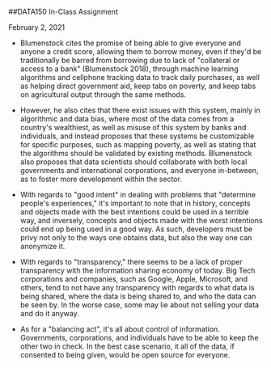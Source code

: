 ##DATA150 In-Class Assignment

February 2, 2021

- Blumenstock cites the promise of being able to give everyone and anyone a credit score, allowing them to borrow money, even if they'd be traditionally be barred from borrowing due to lack of "collateral or access to a bank" (Blumenstock 2018), through machine learning algorithms and cellphone tracking data to track daily purchases, as well as helping direct government aid, keep tabs on poverty, and keep tabs on agricultural output through the same methods.

- However, he also cites that there exist issues with this system, mainly in algorithmic and data bias, where most of the data comes from a country's wealthiest, as well as misuse of this system by banks and individuals, and instead proposes that these systems be customizable for specific purposes, such as mapping poverty, as well as stating that the algorithms should be validated by existing methods. Blumenstock also proposes that data scientists should collaborate with both local governments and international corporations, and everyone in-between, as to foster more development within the sector.

- With regards to "good intent" in dealing with problems that "determine people's experiences," it's important to note that in history, concepts and objects made with the best intentions could be used in a terrible way, and inversely, concepts and objects made with the worst intentions could end up being used in a good way. As such, developers must be privy not only to the ways one obtains data, but also the way one can anonymize it.

- With regards to "transparency," there seems to be a lack of proper transparency with the information sharing economy of today. Big Tech corporations and companies, such as Google, Apple, Microsoft, and others, tend to not have any transparency with regards to what data is being shared, where the data is being shared to, and who the data can be seen by. In the worse case, some may lie about not selling your data and do it anyway.

- As for a "balancing act", it's all about control of information. Governments, corporations, and individuals have to be able to keep the other two in check. In the best case scenario, it all of the data, if consented to being given, would be open source for everyone.
